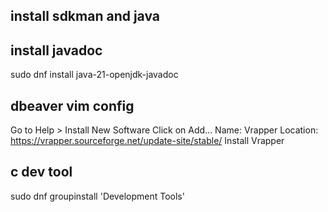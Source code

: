 
## install sdkman and java

## install javadoc
sudo dnf install java-21-openjdk-javadoc

## dbeaver vim config
Go to Help > Install New Software
Click on Add...
Name: Vrapper
Location: https://vrapper.sourceforge.net/update-site/stable/
Install Vrapper

## c dev tool
sudo dnf groupinstall 'Development Tools'

